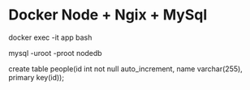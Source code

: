 # Docker Node + Ngix + MySql

docker exec -it app bash

mysql -uroot -proot nodedb

create table people(id int not null auto_increment, name varchar(255), primary key(id));